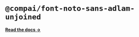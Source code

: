 # `@compai/font-noto-sans-adlam-unjoined`

[**Read the docs &rarr;**](https://components.ai/docs/typefaces/noto-sans-adlam-unjoined)
